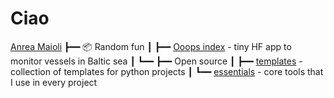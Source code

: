 # Ciao

[Anrea Maioli](https://clarkmaio.github.io/)
┣━━ 📦 Random fun
┃   ┣━━ [Ooops index](https://clarkmaio.github.io/pages/projects/subpages/ooops_index/)        - tiny HF app to monitor vessels in Baltic sea
┃   ┗━━
┣━━ Open source
┃   ┣━━ [templates]()        - collection of templates for python projects
┃   ┗━━ [essentials]()        - core tools that I use in every project

